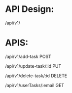 
# API Design:
/api/v1/

# APIS:

/api/v1/add-task
POST

/api/v1/update-task/:id
PUT

/api/v1/delete-task/:id
DELETE

/api/v1/userTasks/:email
GET